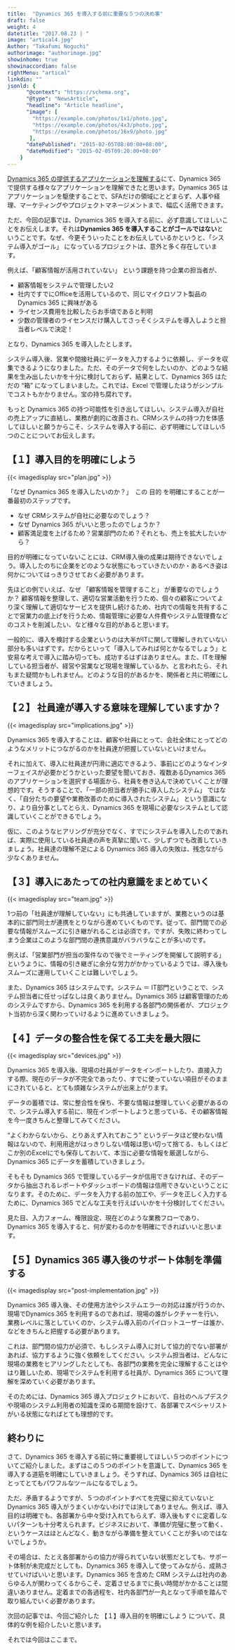 ```yaml
---
title:  "Dynamics 365 を導入する前に重要な５つの決め事"
draft: false
weight: 4
datetitle: "2017.08.23 | "
image: "artical4.jpg"
Author: "Takafumi Noguchi"
authorimage: "authorimage.jpg"
showinhome: true
showinaccordian: false
rightMenu: "artical"
linkdin: ""
jsonld: {
      "@context": "https://schema.org",
      "@type": "NewsArticle",
      "headline": "Article headline",
      "image": [
        "https://example.com/photos/1x1/photo.jpg",
        "https://example.com/photos/4x3/photo.jpg",
        "https://example.com/photos/16x9/photo.jpg"
       ],
      "datePublished": "2015-02-05T08:00:00+08:00",
      "dateModified": "2015-02-05T09:20:00+08:00"
    }
--- 
```


<!-- Intro  -->
[Dynamics 365 の提供するアプリケーションを理解する]()にて、Dynamics 365 で提供する様々なアプリケーションを理解できたと思います。Dynamics 365 はアプリケーションを駆使することで、SFAだけの領域にとどまらず、人事や経理、マーケティングやプロジェクトマネージメントまで、幅広く活用できます。

ただ、今回の記事では、Dynamics 365 を導入する前に、必ず意識してほしいことをお伝えします。それは**Dynamics 365 を導入することがゴールではない**ということです。なぜ、今更そういったことをお伝えしているかというと、「システム導入がゴール」 になっているプロジェクトは、意外と多く存在しています。

例えば、「顧客情報が活用されていない」 という課題を持つ企業の担当者が、

* 顧客情報をシステムで管理したい2
* 社内ですでにOfficeを活用しているので、同じマイクロソフト製品のDynamics 365 に興味がある　
* ライセンス費用を比較したらお手頃であると判明　
* 少数の管理者のライセンスだけ購入してさっそくシステムを導入しようと担当者レベルで決定！ 

となり、Dynamics 365 を導入したとします。

システム導入後、営業や間接社員にデータを入力するように依頼し、データを収集できるようになりました。ただ、そのデータで何をしたいのか、どのような結果を生み出したいかを十分に検討しておらず、結果として、Dynamics 365 はただの “箱” になってしまいました。これでは、Excel で管理したほうがシンプルでコストもかかりません。宝の持ち腐れです。

もっと Dynamics 365 の持つ可能性を引き出してほしい。システム導入が自社の売上アップに直結し、業務が劇的に改善され、CRMシステムの持つ力を体感してほしいと願うからこそ、システムを導入する前に、必ず明確にしてほしい5つのことについてお伝えします。

## 【１】導入目的を明確にしよう
<!-- image= plan.jpg -->
{{< imagedisplay src="plan.jpg" >}}

「なぜ Dynamics 365 を導入したいのか？」　この 目的 を明確にすることが一番最初のステップです。

* なぜ CRMシステムが自社に必要なのでしょう？
* なぜ Dynamics 365 がいいと思ったのでしょうか？
* 顧客満足度を上げるため？営業部門のため？それとも、売上を拡大したいから？

目的が明確になっていないことには、CRM導入後の成果は期待できないでしょう。導入したのちに企業をどのような状態にもっていきたいのか・あるべき姿は何かについてはっきりさせておく必要があります。

先ほどの例でいえば、なぜ 「顧客情報を管理すること」 が重要なのでしょうか？
顧客情報を整理して、適切な営業活動を行うため、個々の顧客についてより深く理解して適切なサービスを提供し続けるため、社内での情報を共有することで営業力の底上げを行うため、情報管理に必要な人件費やシステム管理費などのコストを削減したい、など様々な目的があると思います。

一般的に、導入を検討する企業というのは大半がITに関して理解しきれていない部分も多いはずです。だからといって「導入してみれば何とかなるでしょう」と安易な考えで導入に踏み切っても、成功するはずはありません。また、ITを理解している担当者が、経営や営業など現場を理解しているか、と言われたら、それもまた疑問かもしれません。どのような目的があるかを、関係者と共に明確にしていきましょう。

## 【２】 社員達が導入する意味を理解していますか？
<!-- Image= implications.jpg -->
{{< imagedisplay src="implications.jpg" >}}


Dynamics 365 を導入することは、顧客や社員にとって、会社全体にとってどのようなメリットにつながるのかを社員達が把握していないといけません。

それに加えて、導入に社員達が円滑に適応できるよう、事前にどのようなインターフェイスが必要かどうかといった要望を聞いておき、複数あるDynamics 365 のアプリケーションを選択する場面から、社員を巻き込んで決めていくことが理想的です。そうすることで、「一部の担当者が勝手に導入したシステム」 ではなく、「自分たちの要望や業務改善のために導入されたシステム」 という意識になり、より自分事としてとらえ、Dynamics 365 を現場に必要なシステムとして認識していくことができるでしょう。

仮に、このようなヒアリングが充分でなく、すでにシステムを導入したのであれば、実際に使用している社員達の声を真摯に聞いて、少しずつでも改善していきましょう。社員達の理解不足による Dynamics 365 導入の失敗は、残念ながら少なくありません。

## 【３】導入にあたっての社内意識をまとめていく
<!-- Image= team.jpg -->
{{< imagedisplay src="team.jpg" >}}

1つ前の「社員達が理解していない」にも共通していますが、業務というのは基本的に部門同士が連携をとりながら進めていくものです。従って、部門間での必要な情報がスムーズに引き継がれることは必須です。ですが、失敗に終わってしまう企業はこのような部門間の連携意識がバラバラなことが多いのです。

例えば、「営業部門が担当の案件なので後でミーティングを開催して説明する」というように、情報の引き継ぎに余分な労力がかかっているようでは、導入後もスムーズに運用していくことは難しいでしょう。

また、Dynamics 365 はシステムです。システム ＝ IT部門ということで、システム担当者に任せっぱなしは良くありません。Dynamics 365 は顧客管理のためのシステムですから、Dynamics 365 を利用する各部門の関係者が、プロジェクト当初から深く関わっていけるように進めていきましょう。

## 【４】データの整合性を保てる工夫を最大限に
<!-- Image= devices.jpg -->
{{< imagedisplay src="devices.jpg" >}}

Dynamics 365 を導入後、現場の社員がデータをインポートしたり、直接入力する際、現在のデータが不完全であったり、すでに使っていない項目がそのままにされていると、とても煩雑なシステムが出来上がります。

データの蓄積では、常に整合性を保ち、不要な情報は整理していく必要があるので、システム導入する前に、現在インポートしようと思っている、その顧客情報を今一度きちんと整理してみてください。

“よくわからないから、とりあえず入れておこう” というデータほど使わない情報はないので、利用用途がはっきりしない情報は思い切って捨てる、もしくはどこか別のExcelにでも保存しておいて、本当に必要な情報を厳選しながら、Dynamics 365 にデータを蓄積していきましょう。

そもそも Dynamics 365 で管理しているデータが信用できなければ、そのデータから抽出されるレポートやダッシュボードの情報は信用できないということになります。そのために、データを入力する前の加工や、データを正しく入力するために、Dynamics 365 でどんな工夫を行えばいいかを十分検討してください。

見た目、入力フォーム、権限設定、現在どのような業務フローであり、Dynamics 365 を導入すると、何が変わるのかを明確にできればいいと思います。

## 【５】Dynamics 365 導入後のサポート体制を準備する
<!-- Image= post-implementation.jpg -->
{{< imagedisplay src="post-implementation.jpg" >}}

Dynamics 365 導入後、その使用方法やシステムエラーの対応は誰が行うのか、現場でDynamics 365 を利用するのであれば、現場の誰がレクチャーを行い、業務レベルに落としていくのか、システム導入前のパイロットユーザーは誰か、などをきちんと把握する必要があります。

これは、部門間の協力が必須で、もしシステム導入に対して協力的でない部署があれば、協力するように強く依頼をしてください。システム担当者は、どんなに現場の業務をヒアリングしたとしても、各部門の業務を完全に理解することはやはり難しいため、現場でシステムを利用する社員が、Dynamics 365 について理解を深めていく必要があります。

そのためには、Dynamics 365 導入プロジェクトにおいて、自社のヘルプデスクや現場のシステム利用者の知識を深める期間を設けて、各部署でスペシャリストがいる状態になればとても理想的です。


## 終わりに
さて、Dynamics 365 を導入する前に特に重要視してほしい５つのポイントについてご紹介しました。まずはこの５つのポイントを意識して、Dynamics 365 を導入する道筋を明確にしていきましょう。そうすれば、Dynamics 365 は自社にとってとてもパワフルなツールになるでしょう。

ただ、矛盾するようですが、５つのポイントすべてを完璧に抑えていないとDynamics 365 導入がうまくいかないわけでは決してありません。例えば、導入目的は明確でも、各部署から中々受け入れてもらえず、導入後もすぐに定着しないパターンも十分考えられます。ビジネスにおいて、準備が完璧に整って動く、というケースはほとんどなく、動きながら準備を整えていくことが多いのではないでしょうか。

その場合は、たとえ各部署からの協力が得られていない状態だとしても、サポート体制が未完成だとしても、Dynamics 365 を導入して使ってみながら、成熟させていけばいいと思います。Dynamics 365 を含めた CRM システムは社内のあらゆる人が関わってくるからこそ、定着させるまでに長い時間がかかることは間違いありません。定着までの各過程を、社内各部門が一丸となって手順を踏んで取り組んでいく必要があります。

次回の記事では、今回ご紹介した 【１】導入目的を明確にしよう について、具体的な例を紹介したいと思います。

それでは今回はここまで。    
&nbsp;